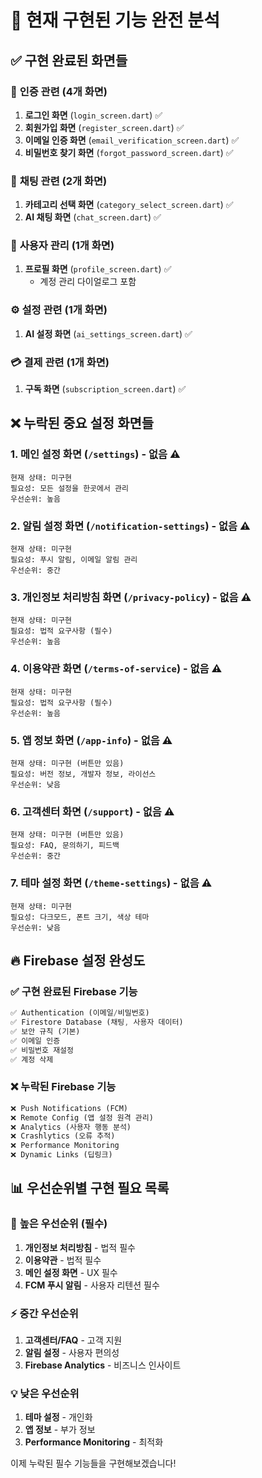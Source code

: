 # 📱 현재 구현된 기능 완전 분석

## ✅ **구현 완료된 화면들**

### 🔐 **인증 관련** (4개 화면)
1. **로그인 화면** (`login_screen.dart`) ✅
2. **회원가입 화면** (`register_screen.dart`) ✅  
3. **이메일 인증 화면** (`email_verification_screen.dart`) ✅
4. **비밀번호 찾기 화면** (`forgot_password_screen.dart`) ✅

### 💬 **채팅 관련** (2개 화면)
1. **카테고리 선택 화면** (`category_select_screen.dart`) ✅
2. **AI 채팅 화면** (`chat_screen.dart`) ✅

### 👤 **사용자 관리** (1개 화면)
1. **프로필 화면** (`profile_screen.dart`) ✅
   - 계정 관리 다이얼로그 포함

### ⚙️ **설정 관련** (1개 화면)
1. **AI 설정 화면** (`ai_settings_screen.dart`) ✅

### 💳 **결제 관련** (1개 화면)
1. **구독 화면** (`subscription_screen.dart`) ✅

## ❌ **누락된 중요 설정 화면들**

### 1. **메인 설정 화면** (`/settings`) - 없음 ⚠️
```
현재 상태: 미구현
필요성: 모든 설정을 한곳에서 관리
우선순위: 높음
```

### 2. **알림 설정 화면** (`/notification-settings`) - 없음 ⚠️
```
현재 상태: 미구현
필요성: 푸시 알림, 이메일 알림 관리
우선순위: 중간
```

### 3. **개인정보 처리방침 화면** (`/privacy-policy`) - 없음 ⚠️
```
현재 상태: 미구현
필요성: 법적 요구사항 (필수)
우선순위: 높음
```

### 4. **이용약관 화면** (`/terms-of-service`) - 없음 ⚠️
```
현재 상태: 미구현
필요성: 법적 요구사항 (필수)
우선순위: 높음
```

### 5. **앱 정보 화면** (`/app-info`) - 없음 ⚠️
```
현재 상태: 미구현 (버튼만 있음)
필요성: 버전 정보, 개발자 정보, 라이선스
우선순위: 낮음
```

### 6. **고객센터 화면** (`/support`) - 없음 ⚠️
```
현재 상태: 미구현 (버튼만 있음)
필요성: FAQ, 문의하기, 피드백
우선순위: 중간
```

### 7. **테마 설정 화면** (`/theme-settings`) - 없음 ⚠️
```
현재 상태: 미구현
필요성: 다크모드, 폰트 크기, 색상 테마
우선순위: 낮음
```

## 🔥 **Firebase 설정 완성도**

### ✅ **구현 완료된 Firebase 기능**
```dart
✅ Authentication (이메일/비밀번호)
✅ Firestore Database (채팅, 사용자 데이터)
✅ 보안 규칙 (기본)
✅ 이메일 인증
✅ 비밀번호 재설정
✅ 계정 삭제
```

### ❌ **누락된 Firebase 기능**
```dart
❌ Push Notifications (FCM)
❌ Remote Config (앱 설정 원격 관리)
❌ Analytics (사용자 행동 분석)
❌ Crashlytics (오류 추적)
❌ Performance Monitoring
❌ Dynamic Links (딥링크)
```

## 📊 **우선순위별 구현 필요 목록**

### 🚨 **높은 우선순위 (필수)**
1. **개인정보 처리방침** - 법적 필수
2. **이용약관** - 법적 필수  
3. **메인 설정 화면** - UX 필수
4. **FCM 푸시 알림** - 사용자 리텐션 필수

### ⚡ **중간 우선순위**  
1. **고객센터/FAQ** - 고객 지원
2. **알림 설정** - 사용자 편의성
3. **Firebase Analytics** - 비즈니스 인사이트

### 💡 **낮은 우선순위**
1. **테마 설정** - 개인화
2. **앱 정보** - 부가 정보
3. **Performance Monitoring** - 최적화

이제 누락된 필수 기능들을 구현해보겠습니다!